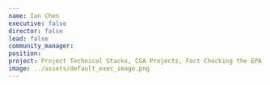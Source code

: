 ```yaml
---
name: Ian Chen
executive: false
director: false
lead: false
community_manager:   
position: 
project: Project Technical Stacks, CGA Projects, Fact Checking the EPA
image: ../assets/default_exec_image.png
---
```


